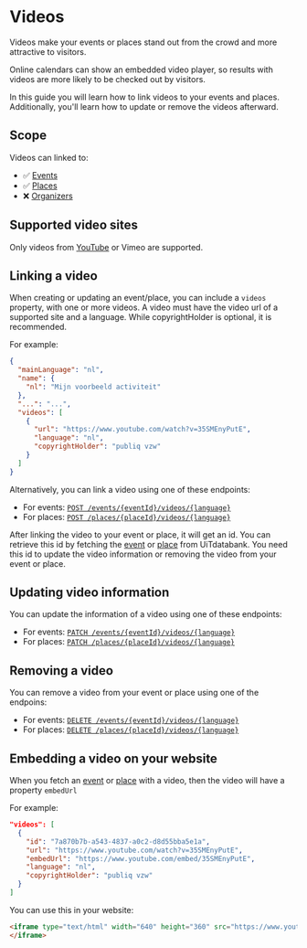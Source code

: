 # Videos

Videos make your events or places stand out from the crowd and more attractive to visitors.

Online calendars can show an embedded video player, so results with videos are more likely to be checked out by visitors.

In this guide you will learn how to link videos to your events and places. Additionally, you'll learn how to update or remove the videos afterward.

## Scope

Videos can linked to:

* ✅ [Events](../events/introduction.md)
* ✅ [Places](../places/introduction.md)
* ❌ [Organizers](../organizers/introduction.md)

## Supported video sites

Only videos from [YouTube](https://www.youtube.com/) or Vimeo are supported.

## Linking a video

When creating or updating an event/place, you can include a `videos` property, with one or more videos. A video must have the video url of a supported site and a language. While copyrightHolder is optional, it is recommended.

For example:

```json
{
  "mainLanguage": "nl",
  "name": {
    "nl": "Mijn voorbeeld activiteit"
  },
  "...": "...",
  "videos": [
    {
      "url": "https://www.youtube.com/watch?v=35SMEnyPutE",
      "language": "nl",
      "copyrightHolder": "publiq vzw"
    }
  ]
}
```

Alternatively, you can link a video using one of these endpoints:

* For events: [`POST /events/{eventId}/videos/{language}`](/reference/entry.json/paths/~1events~1{eventId}~1videos/post)
* For places: [`POST /places/{placeId}/videos/{language}`](/reference/entry.json/paths/~1places~1{placeId}~1videos/post)

After linking the video to your event or place, it will get an id. You can retrieve this id by fetching the [event](/reference/entry.json/paths/~1events~1{eventId}/get) or [place](/reference/entry.json/paths/~1places~1{placeId}/get) from UiTdatabank. 
You need this id to update the video information or removing the video from your event or place.

## Updating video information

You can update the information of a video using one of these endpoints:

* For events: [`PATCH /events/{eventId}/videos/{language}`](/reference/entry.json/paths/~1events~1{eventId}~1videos/patch)
* For places: [`PATCH /places/{placeId}/videos/{language}`](/reference/entry.json/paths/~1places~1{placeId}~1videos/patch)

## Removing a video

You can remove a video from your event or place using one of the endpoins:

* For events: [`DELETE /events/{eventId}/videos/{language}`](/reference/entry.json/paths/~1events~1{eventId}~1videos~1{videoId}/delete)
* For places: [`DELETE /places/{placeId}/videos/{language}`](/reference/entry.json/paths/~1places~1{placeId}~1videos~1{videoId}/delete)

## Embedding a video on your website

When you fetch an [event](/reference/entry.json/paths/~1events~1{eventId}/get) or [place](/reference/entry.json/paths/~1places~1{placeId}/get) with a video, then the video will have a property `embedUrl`

For example:

```json
"videos": [
  {
    "id": "7a870b7b-a543-4837-a0c2-d8d55bba5e1a",
    "url": "https://www.youtube.com/watch?v=35SMEnyPutE",
    "embedUrl": "https://www.youtube.com/embed/35SMEnyPutE",
    "language": "nl",
    "copyrightHolder": "publiq vzw"
  }
]
```

You can use this in your website:

```html
<iframe type="text/html" width="640" height="360" src="https://www.youtube.com/embed/35SMEnyPutE" frameborder="0">
</iframe>
```

